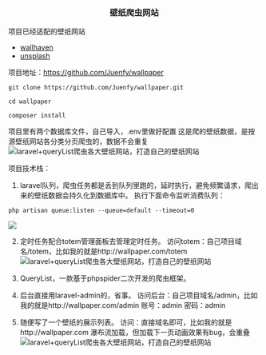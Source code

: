 ### <center>壁纸爬虫网站</center>

项目已经适配的壁纸网站
- [wallhaven](https://wallhaven.cc "wallhaven")
- [unsplash](https://unsplash.com "unsplash")

项目地址：https://github.com/Juenfy/wallpaper

```shell
git clone https://github.com/Juenfy/wallpaper.git

cd wallpaper

composer install
```
项目里有两个数据库文件，自己导入，.env里做好配置
这是爬的壁纸数据，是按源壁纸网站各分类分页爬虫的，数据不会重复
![laravel+queryList爬虫各大壁纸网站，打造自己的壁纸网站](https://cdn.learnku.com/uploads/images/202109/22/82399/ktJ5bv6TZF.png!large)

项目技术栈：

1. laravel队列，爬虫任务都是丢到队列里跑的，延时执行，避免频繁请求，爬出来的壁纸数据会持久化到数据库中。
   执行下面命令监听消费队列：
```shell
php artisan queue:listen --queue=default --timeout=0
```
![](https://cdn.learnku.com/uploads/images/202109/22/82399/jbg53NgpB4.jpg!large)

2. 定时任务配合totem管理面板去管理定时任务。
   访问totem：自己项目域名/totem，比如我的就是http://wallpaper.com/totem
   ![laravel+queryList爬虫各大壁纸网站，打造自己的壁纸网站](https://cdn.learnku.com/uploads/images/202109/22/82399/sRklikLlyt.png!large)


3. QueryList，一款基于phpspider二次开发的爬虫框架。

4. 后台直接用laravel-admin的，省事。
   访问后台：自己项目域名/admin，比如我的就是http://wallpaper.com/admin
   账号：admin 密码：admin

5. 随便写了一个壁纸的展示列表。
   访问：直接域名即可，比如我的就是http://wallpaper.com
   瀑布流加载，但加载下一页动画效果有bug，会重叠
   ![laravel+queryList爬虫各大壁纸网站，打造自己的壁纸网站](https://cdn.learnku.com/uploads/images/202109/22/82399/H3FVLv9BaK.png!large)
